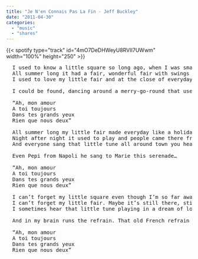 ```yaml
---
title: "Je N'en Connais Pas La Fin - Jeff Buckley"
date: "2011-04-30"
categories:
  - "music"
  - "shares"
---
```


{{< spotify type="track" id="4mO7DeDHWeyU8RVII7UWwm" width="100%" height="250" >}}

<pre>
  I used to know a little square so long ago, when I was small
  All summer long it had a fair, wonderful fair with swings and all
  I used to love my little fair and at the close of everyday

  I could be found, dancing around a merry-go-round that used to play…

  “Ah, mon amour
  A toi toujours
  Dans tes grands yeux
  Rien que nous deux”

  All summer long my little fair made everyday like a holiday
  Night after night it used to play and people came there from so far away
  And everyone sang that little tune all around town you heard it played

  Even Pepi from Napoli he sang to Marie this serenade…

  “Ah, mon amour
  A toi toujours
  Dans tes grands yeux
  Rien que nous deux”

  I can’t forget my little square even though I’m so far away
  I can’t forget my little fair. Maybe it’s still there, still there today
  I sometimes hear that little tune playing in a dream of long ago

  And in my brain runs the refrain. That old French refrain I used to know…

  “Ah, mon amour
  A toi toujours
  Dans tes grands yeux
  Rien que nous deux”
</pre>